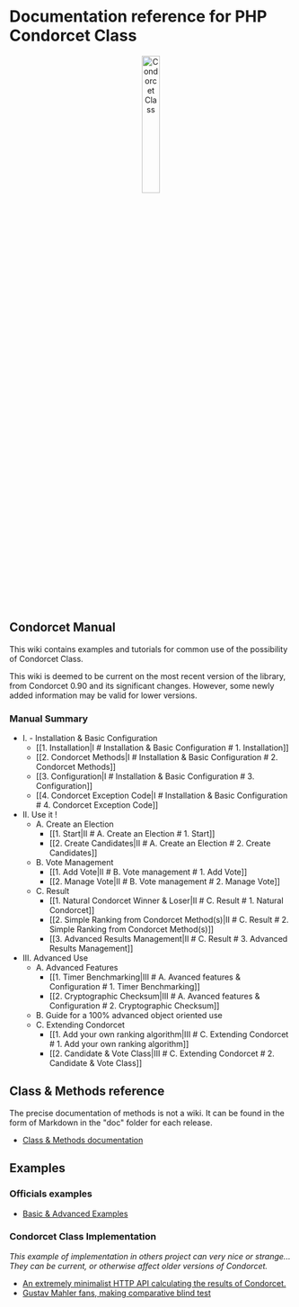# Documentation reference for PHP Condorcet Class

<p align="center">
  <img src="https://raw.githubusercontent.com/julien-boudry/Condorcet/master/condorcet-logo.png" alt="Condorcet Class" width="25%">
</p>   

## Condorcet Manual

This wiki contains examples and tutorials for common use of the possibility of Condorcet Class.   

This wiki is deemed to be current on the most recent version of the library, from Condorcet 0.90 and its significant changes. However, some newly added information may be valid for lower versions.  


### Manual Summary

* I. - Installation & Basic Configuration
  * [[1. Installation|I # Installation & Basic Configuration # 1. Installation]]
  * [[2. Condorcet Methods|I # Installation & Basic Configuration # 2. Condorcet Methods]]
  * [[3. Configuration|I # Installation & Basic Configuration # 3. Configuration]]
  * [[4. Condorcet Exception Code|I # Installation & Basic Configuration # 4. Condorcet Exception Code]]
* II. Use it !
  * A. Create an Election
     * [[1. Start|II # A. Create an Election # 1. Start]]
     * [[2. Create Candidates|II # A. Create an Election # 2. Create Candidates]]
  * B. Vote Management
     * [[1. Add Vote|II # B. Vote management # 1. Add Vote]]
     * [[2. Manage Vote|II # B. Vote management # 2. Manage Vote]]
  * C. Result
     * [[1. Natural Condorcet Winner & Loser|II # C. Result # 1. Natural Condorcet]]
     * [[2. Simple Ranking from Condorcet Method(s)|II # C. Result # 2. Simple Ranking from Condorcet Method(s)]]
     * [[3. Advanced Results Management|II # C. Result # 3. Advanced Results Management]]
* III. Advanced Use
  * A. Advanced Features
     * [[1. Timer Benchmarking|III # A. Avanced features & Configuration # 1. Timer Benchmarking]]
     * [[2. Cryptographic Checksum|III # A. Avanced features & Configuration # 2. Cryptographic Checksum]]
  * B. Guide for a 100% advanced object oriented use
  * C. Extending Condorcet
     * [[1. Add your own ranking algorithm|III # C. Extending Condorcet # 1. Add your own ranking algorithm]]
     * [[2. Candidate & Vote Class|III # C. Extending Condorcet # 2. Candidate & Vote Class]]


## Class & Methods reference

The precise documentation of methods is not a wiki. It can be found in the form of Markdown in the "doc" folder for each release.

* [Class & Methods documentation](https://github.com/julien-boudry/Condorcet/tree/master/doc)


## Examples

### Officials examples

* [Basic & Advanced Examples](https://github.com/julien-boudry/Condorcet/tree/master/example)


### Condorcet Class Implementation

_This example of implementation in others project can very nice or strange... They can be current, or otherwise affect older versions of Condorcet._   

* [An extremely minimalist HTTP API calculating the results of Condorcet.](https://github.com/julien-boudry/Condorcet_API)
* [Gustav Mahler fans, making comparative blind test](https://github.com/julien-boudry/Mahler-S2-BlindTest-Condorcet)